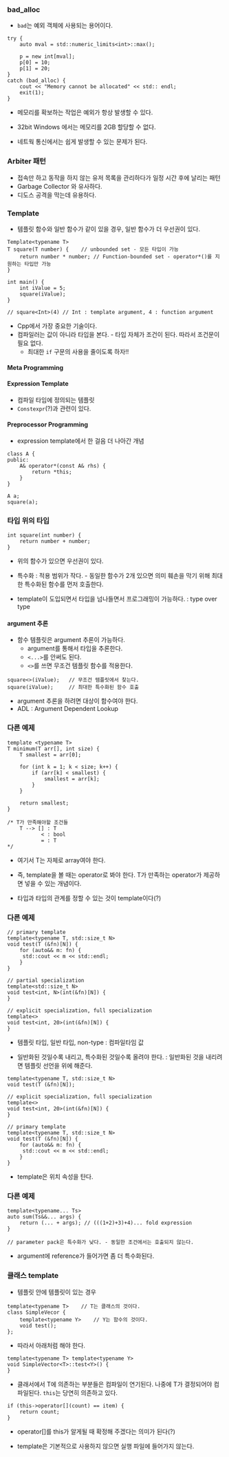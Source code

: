 ### bad_alloc

* `bad`는 예외 객체에 사용되는 용어이다.

```
try {
	auto mval = std::numeric_limits<int>::max();

	p = new int[mval];
	p[0] = 10;
	p[1] = 20;
}
catch (bad_alloc) {
	cout << "Memory cannot be allocated" << std:: endl;
	exit(1);
}
```

* 메모리를 확보하는 작업은 예외가 항상 발생할 수 있다.
* 32bit Windows 에서는 메모리를 2GB 할당할 수 없다.

* 네트웍 통신에서는 쉽게 발생할 수 있는 문제가 된다. 

### Arbiter 패턴

* 접속만 하고 동작을 하지 않는 유저 목록을 관리하다가 일정 시간 후에 날리는 패턴
* Garbage Collector 와 유사하다. 
* 디도스 공격을 막는데 유용하다.

### Template

* 템플릿 함수와 일반 함수가 같이 있을 경우, 일반 함수가 더 우선권이 있다. 

```
Template<typename T>
T square(T number) {	// unbounded set - 모든 타입이 가능
	return number * number;	// Function-bounded set - operator*()를 지원하는 타입만 가능
}

int main() {
	int iValue = 5;
	square(iValue);
}

// square<Int>(4) // Int : template argument, 4 : function argument
```

* Cpp에서 가장 중요한 기술이다. 
* 컴파일러는 값이 아니라 타입을 본다. - 타입 자체가 조건이 된다. 따라서 조건문이 필요 없다.
	* 최대한 `if` 구문의 사용을 줄이도록 하자!!

#### Meta Programming

#### Expression Template

* 컴파일 타임에 정의되는 템플릿
* `Constexpr`(?)과 관련이 있다.

#### Preprocessor Programming

* expression template에서 한 걸음 더 나아간 개념

```
class A {
public:
	A& operator*(const A& rhs) {
		return *this;
	}
}

A a;
square(a);
```

### 타입 위의 타입

```
int square(int number) {
	return number + number;
}
```

* 위의 함수가 있으면 우선권이 있다.
* 특수화 : 적용 범위가 작다. - 동일한 함수가 2개 있으면 의미 훼손을 막기 위해 최대한 특수화된 함수를 먼저 호출한다.

* template이 도입되면서 타입을 넘나들면서 프로그래밍이 가능하다. : type over type

#### argument 추론

* 함수 템플릿은 argument 추론이 가능하다.
	* argument를 통해서 타입을 추론한다.
	* `<...>`를 안써도 된다.
	* `<>`를 쓰면 무조건 템플릿 함수를 적용한다.

```
square<>(iValue);	// 무조건 템플릿에서 찾는다.
square(iValue);		// 최대한 특수화된 함수 호출
```

* argument 추론을 하려면 대상이 함수여야 한다.
* ADL : Argument Dependent Lookup

### 다른 예제

```
template <typename T>
T minimum(T arr[], int size) {
	T smallest = arr[0];
	
	for (int k = 1; k < size; k++) {
		if (arr[k] < smallest) {
			smallest = arr[k];
		}
	}
	
	return smallest;
}

/* T가 만족해야할 조건들
	T --> [] : T
		   < : bool 
		   = : T
*/
```

* 여기서 T는 자체로 array여야 한다.
* 즉, template을 볼 때는 operator로 봐야 한다. T가 만족하는 operator가 제공하면 넣을 수 있는 개념이다. 

* 타입과 타입의 관계를 정할 수 있는 것이 template이다(?)

### 다른 예제

```
// primary template
template<typename T, std::size_t N>
void test(T (&fn)[N]) {
	for (auto&& m: fn) {
	 std::cout << m << std::endl;
	}
}

// partial specialization
template<std::size_t N>
void test<int, N>(int(&fn)[N]) {	
}

// explicit specialization, full specialization
template<>
void test<int, 20>(int(&fn)[N]) {	
}

```

* 템플릿 타입, 일반 타입, non-type : 컴파일타임 값

* 일반화된 것일수록 내리고, 특수화된 것일수록 올려야 한다. : 일반화된 것을 내리려면 템플릿 선언을 위에 해준다.

```
template<typename T, std::size_t N>
void test(T (&fn)[N]);

// explicit specialization, full specialization
template<>
void test<int, 20>(int(&fn)[N]) {	
}

// primary template
template<typename T, std::size_t N>
void test(T (&fn)[N]) {
	for (auto&& m: fn) {
	 std::cout << m << std::endl;
	}
}
```

* template은 위치 속성을 탄다.

### 다른 예제

```
template<typename... Ts>
auto sum(Ts&&... args) {
	return (... + args); // (((1+2)+3)+4)... fold expression
}

// parameter pack은 특수화가 낮다. - 동일한 조건에서는 호출되지 않는다.
```

* argument에 reference가 들어가면 좀 더 특수화된다. 

### 클래스 template

* 템플릿 안에 템플릿이 있는 경우

```
template<typename T>	// T는 클래스의 것이다.
class SimpleVecor {
	template<typename Y>	// Y는 함수의 것이다.
	void test();
};
```

* 따라서 아래처럼 해야 한다.

```
template<typename T> template<typename Y>
void SimpleVector<T>::test<Y>() {
}
```

* 클래서에서 T에 의존하는 부분들은 컴파일이 연기된다. 나중에 T가 결정되어야 컴파일된다. `this`는 당연히 의존하고 있다.

```
if (this->operator[](count) == item) {
	return count;
}
```

* operator[]를 this가 알게될 때 확정해 주겠다는 의미가 된다(?)

* template은 기본적으로 사용하지 않으면 실행 파일에 들어가지 않는다.

